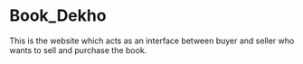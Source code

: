 # Book_Dekho
This is the website which acts as an interface between buyer and seller who wants to sell and purchase the book.
